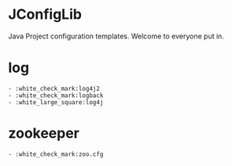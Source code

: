 # JConfigLib
 Java Project configuration templates. Welcome to everyone put in.
# log
    - :white_check_mark:log4j2
    - :white_check_mark:logback
    - :white_large_square:log4j
# zookeeper
    - :white_check_mark:zoo.cfg